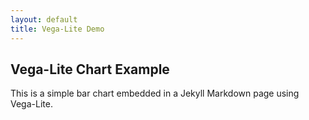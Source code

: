 ```yaml
---
layout: default
title: Vega-Lite Demo
---
```


## Vega-Lite Chart Example

This is a simple bar chart embedded in a Jekyll Markdown page using Vega-Lite.

<div id="vis" style="width: 100%; max-width: 600px;"></div>

<script src="https://cdn.jsdelivr.net/npm/vega@5"></script>
<script src="https://cdn.jsdelivr.net/npm/vega-lite@5"></script>
<script src="https://cdn.jsdelivr.net/npm/vega-embed@6"></script>

<script type="text/javascript">
  const spec = {
    "$schema": "https://vega.github.io/schema/vega-lite/v5.json",
    "description": "A simple bar chart.",
    "data": {
      "values": [
        {"category": "A", "value": 28},
        {"category": "B", "value": 55},
        {"category": "C", "value": 43},
        {"category": "D", "value": 91},
        {"category": "E", "value": 81}
      ]
    },
    "mark": "bar",
    "encoding": {
      "x": {"field": "category", "type": "ordinal"},
      "y": {"field": "value", "type": "quantitative"}
    }
  };

  vegaEmbed('#vis', spec);
</script>
